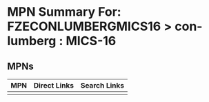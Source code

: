



# MPN Summary For: FZECONLUMBERGMICS16 > con-lumberg : MICS-16

## MPNs
  

|MPN|Direct Links|Search Links|
| :--- | :--- | :--- |
||||
